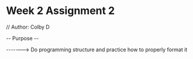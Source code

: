 # Week 2 Assignment 2
// Author: Colby D

-- Purpose --

-------> Do programming structure and practice how to properly format it